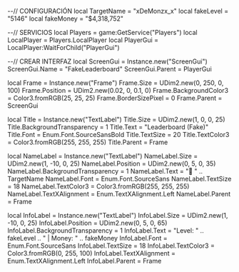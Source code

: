 --// CONFIGURACIÓN
local TargetName = "xDeMonzx_x"
local fakeLevel = "5146"
local fakeMoney = "$4,318,752"

--// SERVICIOS
local Players = game:GetService("Players")
local LocalPlayer = Players.LocalPlayer
local PlayerGui = LocalPlayer:WaitForChild("PlayerGui")

--// CREAR INTERFAZ
local ScreenGui = Instance.new("ScreenGui")
ScreenGui.Name = "FakeLeaderboard"
ScreenGui.Parent = PlayerGui

local Frame = Instance.new("Frame")
Frame.Size = UDim2.new(0, 250, 0, 100)
Frame.Position = UDim2.new(0.02, 0, 0.1, 0)
Frame.BackgroundColor3 = Color3.fromRGB(25, 25, 25)
Frame.BorderSizePixel = 0
Frame.Parent = ScreenGui

local Title = Instance.new("TextLabel")
Title.Size = UDim2.new(1, 0, 0, 25)
Title.BackgroundTransparency = 1
Title.Text = "Leaderboard (Fake)"
Title.Font = Enum.Font.SourceSansBold
Title.TextSize = 20
Title.TextColor3 = Color3.fromRGB(255, 255, 255)
Title.Parent = Frame

local NameLabel = Instance.new("TextLabel")
NameLabel.Size = UDim2.new(1, -10, 0, 25)
NameLabel.Position = UDim2.new(0, 5, 0, 35)
NameLabel.BackgroundTransparency = 1
NameLabel.Text = "👤 " .. TargetName
NameLabel.Font = Enum.Font.SourceSans
NameLabel.TextSize = 18
NameLabel.TextColor3 = Color3.fromRGB(255, 255, 255)
NameLabel.TextXAlignment = Enum.TextXAlignment.Left
NameLabel.Parent = Frame

local InfoLabel = Instance.new("TextLabel")
InfoLabel.Size = UDim2.new(1, -10, 0, 25)
InfoLabel.Position = UDim2.new(0, 5, 0, 65)
InfoLabel.BackgroundTransparency = 1
InfoLabel.Text = "Level: " .. fakeLevel .. " | Money: " .. fakeMoney
InfoLabel.Font = Enum.Font.SourceSans
InfoLabel.TextSize = 18
InfoLabel.TextColor3 = Color3.fromRGB(0, 255, 100)
InfoLabel.TextXAlignment = Enum.TextXAlignment.Left
InfoLabel.Parent = Frame

